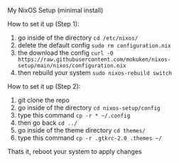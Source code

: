 My NixOS Setup (minimal install)

How to set it up (Step 1):
1. go inside of the directory `cd /etc/nixos/`
2. delete the default config `sudo rm configuration.nix`
3. the download the config `curl -O https://raw.githubusercontent.com/mokuken/nixos-setup/main/nixos/configuration.nix`
4. then rebuild your system `sudo nixos-rebuild switch`

How to set it up (Step 2):
1. git clone the repo
2. go inside of the directory `cd nixos-setup/config`
3. type this command `cp -r * ~/.config`
4. then go back `cd ../`
5. go inside of the theme directory `cd themes/`
6. type this command `cp -r .gtkrc-2.0 .themes ~/`

Thats it, reboot your system to apply changes
